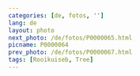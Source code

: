 ```yaml
---
categories: [de, fotos, '']
lang: de
layout: photo
next_photo: /de/fotos/P0000065.html
picname: P0000064
prev_photo: /de/fotos/P0000067.html
tags: [Rooikuiseb, Tree]
---
```

